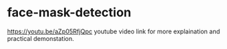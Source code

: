 # face-mask-detection
https://youtu.be/aZp05RfjQpc
youtube video link for more explaination and practical demonstation.
